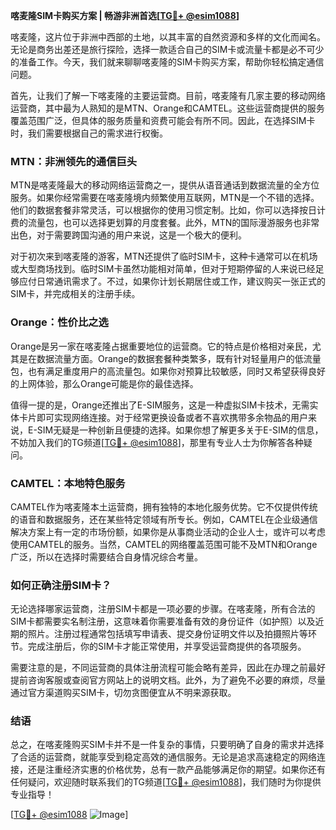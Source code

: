 **喀麦隆SIM卡购买方案 | 畅游非洲首选[[TG💪+ @esim1088](https://t.me/s/esim1088)]**

喀麦隆，这片位于非洲中西部的土地，以其丰富的自然资源和多样的文化而闻名。无论是商务出差还是旅行探险，选择一款适合自己的SIM卡或流量卡都是必不可少的准备工作。今天，我们就来聊聊喀麦隆的SIM卡购买方案，帮助你轻松搞定通信问题。

首先，让我们了解一下喀麦隆的主要运营商。目前，喀麦隆有几家主要的移动网络运营商，其中最为人熟知的是MTN、Orange和CAMTEL。这些运营商提供的服务覆盖范围广泛，但具体的服务质量和资费可能会有所不同。因此，在选择SIM卡时，我们需要根据自己的需求进行权衡。

### **MTN：非洲领先的通信巨头**

MTN是喀麦隆最大的移动网络运营商之一，提供从语音通话到数据流量的全方位服务。如果你经常需要在喀麦隆境内频繁使用互联网，MTN是一个不错的选择。他们的数据套餐非常灵活，可以根据你的使用习惯定制。比如，你可以选择按日计费的流量包，也可以选择更划算的月度套餐。此外，MTN的国际漫游服务也非常出色，对于需要跨国沟通的用户来说，这是一个极大的便利。

对于初次来到喀麦隆的游客，MTN还提供了临时SIM卡，这种卡通常可以在机场或大型商场找到。临时SIM卡虽然功能相对简单，但对于短期停留的人来说已经足够应付日常通讯需求了。不过，如果你计划长期居住或工作，建议购买一张正式的SIM卡，并完成相关的注册手续。

### **Orange：性价比之选**

Orange是另一家在喀麦隆占据重要地位的运营商。它的特点是价格相对亲民，尤其是在数据流量方面。Orange的数据套餐种类繁多，既有针对轻量用户的低流量包，也有满足重度用户的高流量包。如果你对预算比较敏感，同时又希望获得良好的上网体验，那么Orange可能是你的最佳选择。

值得一提的是，Orange还推出了E-SIM服务，这是一种虚拟SIM卡技术，无需实体卡片即可实现网络连接。对于经常更换设备或者不喜欢携带多余物品的用户来说，E-SIM无疑是一种创新且便捷的选择。如果你想了解更多关于E-SIM的信息，不妨加入我们的TG频道[[TG💪+ @esim1088](https://t.me/s/esim1088)]，那里有专业人士为你解答各种疑问。

### **CAMTEL：本地特色服务**

CAMTEL作为喀麦隆本土运营商，拥有独特的本地化服务优势。它不仅提供传统的语音和数据服务，还在某些特定领域有所专长。例如，CAMTEL在企业级通信解决方案上有一定的市场份额，如果你是从事商业活动的企业人士，或许可以考虑使用CAMTEL的服务。当然，CAMTEL的网络覆盖范围可能不及MTN和Orange广泛，所以在选择时需要结合自身情况综合考量。

### **如何正确注册SIM卡？**

无论选择哪家运营商，注册SIM卡都是一项必要的步骤。在喀麦隆，所有合法的SIM卡都需要实名制注册，这意味着你需要准备有效的身份证件（如护照）以及近期的照片。注册过程通常包括填写申请表、提交身份证明文件以及拍摄照片等环节。完成注册后，你的SIM卡才能正常使用，并享受运营商提供的各项服务。

需要注意的是，不同运营商的具体注册流程可能会略有差异，因此在办理之前最好提前咨询客服或查阅官方网站上的说明文档。此外，为了避免不必要的麻烦，尽量通过官方渠道购买SIM卡，切勿贪图便宜从不明来源获取。

### **结语**

总之，在喀麦隆购买SIM卡并不是一件复杂的事情，只要明确了自身的需求并选择了合适的运营商，就能享受到稳定高效的通信服务。无论是追求高速稳定的网络连接，还是注重经济实惠的价格优势，总有一款产品能够满足你的期望。如果你还有任何疑问，欢迎随时联系我们的TG频道[[TG💪+ @esim1088](https://t.me/s/esim1088)]，我们随时为你提供专业指导！

[[TG💪+ @esim1088](https://t.me/s/esim1088) ![Image](https://i.postimg.cc/4NQfJmqS/Snipaste-2025-05-13-00-14-12.png)]